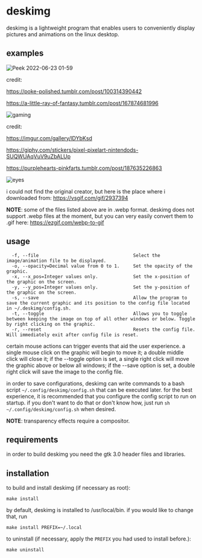 # deskimg 
deskimg is a lightweight program that enables users to conveniently display pictures and animations on the linux desktop. 

## examples
![Peek 2022-06-23 01-59](https://user-images.githubusercontent.com/59339739/175344013-24051e08-4eed-4719-8a31-9d6431bfeef5.gif)

credit:

https://poke-polished.tumblr.com/post/100314390442

https://a-little-ray-of-fantasy.tumblr.com/post/167874681996

![gaming](https://user-images.githubusercontent.com/59339739/175719187-1cf33db7-e153-4e37-8d67-e96f054c0fe7.gif)

credit: 

https://imgur.com/gallery/lDYbKsd

https://giphy.com/stickers/pixel-pixelart-nintendods-SUQWUAqVuV9uZbALUp

https://purplehearts-pinkfarts.tumblr.com/post/187635226863

![eyes](https://user-images.githubusercontent.com/59339739/175721106-2c23265d-7852-488c-a7fc-14c24ab8a1d3.gif)

i could not find the original creator, but here is the place where i downloaded from: https://vsgif.com/gif/2937394

**NOTE**: some of the files listed above are in .webp format. deskimg does not support .webp files at the moment, but you can very easily convert them
to .gif here: https://ezgif.com/webp-to-gif

## usage
```
  -f, --file                                   Select the image/animation file to be displayed.
  -o, --opacity=Decimal value from 0 to 1.     Set the opacity of the graphic.
  -x, --x_pos=Integer values only.             Set the x-position of the graphic on the screen.
  -y, --y_pos=Integer values only.             Set the y-position of the graphic on the screen.
  -s, --save                                   Allow the program to save the current graphic and its position to the config file located in ~/.deskimg/config.sh.
  -t, --toggle                                 Allows you to toggle between keeping the image on top of all other windows or below. Toggle by right clicking on the graphic.
  -r, --reset                                  Resets the config file. Will immediately exit after config file is reset.
```

certain mouse actions can trigger events that aid the user experience. a single mouse click on the graphic will begin to move it; a double middle click will close it; if the --toggle option is set, a single right click will move the graphic above or below all windows; if the --save option is set, a double right click will save the image to the config file.

in order to save configurations, deskimg can write commands to a bash script `~/.config/deskimg/config.sh` that can be executed later. for the best experience, it is recommended that you configure the config script to run on startup. if you don't want to do that or don't know how, just run `sh ~/.config/deskimg/config.sh` when desired.

**NOTE**: transparency effects require a compositor. 

## requirements
in order to build deskimg you need the gtk 3.0 header files and libraries.

## installation
to build and install deskimg (if necessary as root):
```
make install
```

by default, deskimg is installed to /usr/local/bin. if you would like to change that, run
```
make install PREFIX=~/.local
```

to uninstall (if necessary, apply the `PREFIX` you had used to install before.):
```
make uninstall
```
